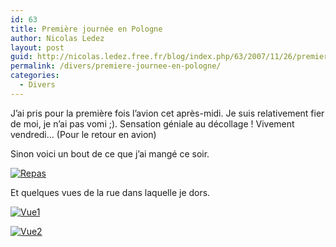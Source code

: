 ```yaml
---
id: 63
title: Première journée en Pologne
author: Nicolas Ledez
layout: post
guid: http://nicolas.ledez.free.fr/blog/index.php/63/2007/11/26/premiere-journee-en-pologne/
permalink: /divers/premiere-journee-en-pologne/
categories:
  - Divers
---
```

J&rsquo;ai pris pour la première fois l&rsquo;avion cet après-midi. Je suis relativement fier de moi, je n&rsquo;ai pas vomi ;). Sensation géniale au décollage ! Vivement vendredi&#8230; (Pour le retour en avion)

Sinon voici un bout de ce que j’ai mangé ce soir.

[![Repas][1]][2]

Et quelques vues de la rue dans laquelle je dors.

[![Vue1][3]][4]

[![Vue2][5]][6]

 [1]: http://blog.ledez.net/wp-content/uploads/2007/11/img_1252-150x150.jpg
 [2]: http://blog.ledez.net/wp-content/uploads/2007/11/img_1252.jpg "Repas"
 [3]: http://blog.ledez.net/wp-content/uploads/2007/11/img_1255-150x150.jpg
 [4]: http://blog.ledez.net/wp-content/uploads/2007/11/img_1255.jpg "Vue1"
 [5]: http://blog.ledez.net/wp-content/uploads/2007/11/img_1256-150x150.jpg
 [6]: http://blog.ledez.net/wp-content/uploads/2007/11/img_1256.jpg "Vue2"